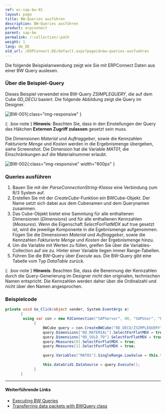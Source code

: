 ```yaml
---
ref: ec-sap-bw-01
layout: page
title: BW-Queries ausführen
description: BW-Queries ausführen
product: erpconnect
parent: sap-bw
permalink: /:collection/:path
weight: 1
lang: de_DE
old_url: /ERPConnect-DE/default.aspx?pageid=bw-queries-ausfuehren
---
```

Die folgende Beispielanwendung zeigt wie Sie mit ERPConnect Daten aus einer BW Query auslesen.

### Über die Beispiel-Query

Dieses Beispiel verwendet eine BW-Query *ZSIMPLEQUERY*, die auf dem Cube *0D_DECU* basiert. 
Die folgende Abbildung zeigt die Query im Designer. <br>

![BW-001](/img/content/BW-001.png){:class="img-responsive" }

{: .box-note }
**Hinweis**: Beachten Sie, dass in den Einstellungen der Query das Häkchen **Externen Zugriff zulassen** gesetzt sein muss.

Die Dimensionen *Material* und *Auftraggeber*, sowie die Kennzahlen *Fakturierte Menge* und *Kosten* werden in die Ergebnismenge übergeben, siehe Screenshot. 
Die Dimension hat die Variable *MAT01*, die Einschränkungen auf die Materialnummer erlaubt. 

![BW-002](/img/content/BW-002.png){:class="img-responsive" width="600px" }


### Queries ausführen

1. Bauen Sie mit der *ParseConnectionString-Klasse* eine Verbindung zum R/3 System auf.
2. Erstellen Sie mit der *CreateCube*-Funktion ein BWCube-Objekt. 
Der Name setzt sich dabei aus dem Cubenamen und dem Querynamen zusammen.
3. Das Cube-Objekt bietet eine Sammlung für alle enthaltenen Dimensionen (*Dimensions*) und für alle enthaltenen Kennzahlen (*Measures*). 
Wenn die Eigenschaft *SelectForFlatMDX* auf true gesetzt ist, wird die jeweilige Komponente in die Egebnismenge aufgenommen. <br>
Fügen Sie die Dimensionen *Material* und *Auftraggeber*, sowie die Kennzahlen *Fakturierte Menge* und *Kosten* der Ergebnismenge hinzu.
4. Um die Variable mit Werten zu füllen, greifen Sie über die Variables-Collection auf sie zu. 
Hinter einer Variable liegen immer Range-Tabellen.
5. Führen Sie die BW-Query über *Execute* aus. Die BW-Query gibt eine Tabelle vom Typ *DataTable* zurück. 

{: .box-note }
**Hinweis**: Beachten Sie, dass die Benennung der Kennzahlen durch die Query-Generierung im Designer nicht den originalen, 
technischen Namen entspricht. Die Kennzahlen werden daher über die Ordinalzahl und nicht über den Namen angesprochen.

### Beispielcode

```csharp
private void Go_Click(object sender, System.EventArgs e)
       {
		using var con = new R3Connection("SAPServer", 00, "SAPUser", "Password", "EN", "800")             
			 { 
                 BWCube query = con.CreateBWCube("0D_DECU/ZSIMPLEQUERY");
                 query.Dimensions["0D_MATERIAL"].SelectForFlatMDX = true;
                 query.Dimensions["0D_SOLD_TO"].SelectForFlatMDX = true;
                 query.Measures[0].SelectForFlatMDX = true;
                 query.Measures[1].SelectForFlatMDX = true;
 
                 query.Variables["MAT01"].SingleRange.LowValue = this.txtMatNr.Text;
			 
                 this.dataGrid1.DataSource = query.Execute();
             }
       }
```
<!---
<details>
<summary>[VB]</summary>
{% highlight visualbasic %}
Private Sub Go_Click(ByVal sender As Object, ByVal e As System.EventArgs)
  
    Using con As ParseConnectionString = New ParseConnectionString
  
  
        con.UserName = "erpconnect"
        con.Password = "pass"
        con.Language = "DE"
        con.Client = "800"
        con.Host = "sapserver"
        con.SystemNumber = 11
  
        con.Open(False)
  
        Dim query As BWCube = _
           con.CreateBWCube("0D_DECU/ZSIMPLEQUERY")
  
        query.Dimensions("0D_MATERIAL").SelectForFlatMDX = True
        query.Dimensions("0D_SOLD_TO").SelectForFlatMDX = True
        query.Measures(0).SelectForFlatMDX = True
        query.Measures(1).SelectForFlatMDX = True
        query.Variables("MAT01").SingleRange.LowValue = _ Me.txtMatNr.Text
        Me.dataGrid1.DataSource = query.Execute
    End Using
  
End Sub
{% endhighlight %}
</details>
-->

****
#### Weiterführende Links
- [Executing BW Queries](https://kb.theobald-software.com/erpconnect-samples/executing-bw-queries)
- [Transferring data packets with BWQuery class](https://kb.theobald-software.com/erpconnect-samples/transferring-data-packets-with-bwquery-class)